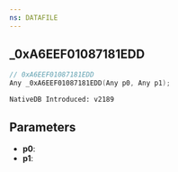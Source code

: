 ```yaml
---
ns: DATAFILE
---
```

## _0xA6EEF01087181EDD

```c
// 0xA6EEF01087181EDD
Any _0xA6EEF01087181EDD(Any p0, Any p1);
```

```
NativeDB Introduced: v2189
```

## Parameters
* **p0**:
* **p1**:
